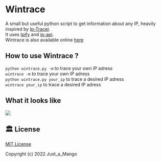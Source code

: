 # Wintrace
A small but useful python script to get information about any IP, heavily inspired by [Ip-Tracer](https://github.com/rajkumardusad/IP-Tracer).\
It uses [Ipify](https://www.ipify.org/) and [ip-api](https://ip-api.com/).\
Wintrace is also available online [here](https://just-a-mango.github.io/wintrace/)

## How to use Wintrace ?
`python wintrace.py -m` to trace your own IP adress\
`wintrace -m` to trace your own IP adress\
`python wintrace.py your_ip` to trace a desired IP adress\
`wintrace your_ip` to trace a desired IP adress

## What it looks like
<img src="https://i.imgur.com/QUZlNpq.png"></img>

## 🏛️ License
[MIT License](https://github.com/just-a-mango/wintrace)

Copyright (c) 2022 Just_a_Mango
